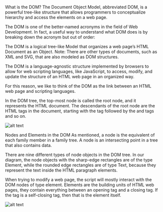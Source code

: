 What is the DOM?
The Document Object Model, abbreviated DOM, is a powerful tree-like structure that allows programmers to conceptualize hierarchy and access the elements on a web page.

The DOM is one of the better-named acronyms in the field of Web Development. In fact, a useful way to understand what DOM does is by breaking down the acronym but out of order:

The DOM is a logical tree-like Model that organizes a web page’s HTML Document as an Object.
Note: There are other types of documents, such as XML and SVG, that are also modeled as DOM structures.

The DOM is a language-agnostic structure implemented by browsers to allow for web scripting languages, like JavaScript, to access, modify, and update the structure of an HTML web page in an organized way.

For this reason, we like to think of the DOM as the link between an HTML web page and scripting languages.


In the DOM tree, the top-most node is called the root node, and it represents the HTML document. The descendants of the root node are the HTML tags in the document, starting with the <html> tag followed by the <head> and <body> tags and so on.

![alt text](https://content.codecademy.com/courses/dom/dom_revision_6.svg)

Nodes and Elements in the DOM
As mentioned, a node is the equivalent of each family member in a family tree. A node is an intersecting point in a tree that also contains data.

There are nine different types of node objects in the DOM tree. In our diagram, the node objects with the sharp-edge rectangles are of the type Element, while the rounded edge rectangles are of type Text, because they represent the text inside the HTML paragraph elements.

When trying to modify a web page, the script will mostly interact with the DOM nodes of type element. Elements are the building units of HTML web pages, they contain everything between an opening tag and a closing tag. If the tag is a self-closing tag, then that is the element itself.

![alt text](https://content.codecademy.com/courses/dom/dom_revision_2.svg)

